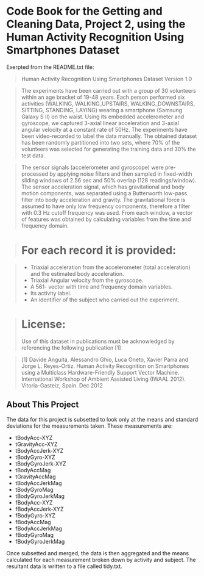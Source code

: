 # Code Book for the Getting and Cleaning Data, Project 2, using the Human Activity Recognition Using Smartphones Dataset

Exerpted from the README.txt file:

>Human Activity Recognition Using Smartphones Dataset
>Version 1.0


>The experiments have been carried out with a group of 30 volunteers within an age bracket of 19-48 years. Each person performed six activities (WALKING, WALKING_UPSTAIRS, WALKING_DOWNSTAIRS, SITTING, STANDING, LAYING) wearing a smartphone (Samsung Galaxy S II) on the waist. Using its embedded accelerometer and gyroscope, we captured 3-axial linear acceleration and 3-axial angular velocity at a constant rate of 50Hz. The experiments have been video-recorded to label the data manually. The obtained dataset has been randomly partitioned into two sets, where 70% of the volunteers was selected for generating the training data and 30% the test data. 

>The sensor signals (accelerometer and gyroscope) were pre-processed by applying noise filters and then sampled in fixed-width sliding windows of 2.56 sec and 50% overlap (128 readings/window). The sensor acceleration signal, which has gravitational and body motion components, was separated using a Butterworth low-pass filter into body acceleration and gravity. The gravitational force is assumed to have only low frequency components, therefore a filter with 0.3 Hz cutoff frequency was used. From each window, a vector of features was obtained by calculating variables from the time and frequency domain.

>For each record it is provided:
>======================================

>- Triaxial acceleration from the accelerometer (total acceleration) and the estimated body acceleration.
>- Triaxial Angular velocity from the gyroscope. 
>- A 561- vector with time and frequency domain variables. 
>- Its activity label. 
>- An identifier of the subject who carried out the experiment.


>License:
>========
>Use of this dataset in publications must be acknowledged by referencing the following publication [1] 

>[1] Davide Anguita, Alessandro Ghio, Luca Oneto, Xavier Parra and Jorge L. Reyes-Ortiz. Human Activity Recognition on Smartphones using a Multiclass Hardware-Friendly Support Vector Machine. International Workshop of Ambient Assisted Living (IWAAL 2012). Vitoria-Gasteiz, Spain. Dec 2012

## About This Project

The data for this project is subsetted to look only at the means and standard deviations for the measurements taken.
These measurements are:
- tBodyAcc-XYZ
- tGravityAcc-XYZ
- tBodyAccJerk-XYZ
- tBodyGyro-XYZ
- tBodyGyroJerk-XYZ
- tBodyAccMag
- tGravityAccMag
- tBodyAccJerkMag
- tBodyGyroMag
- tBodyGyroJerkMag
- fBodyAcc-XYZ
- fBodyAccJerk-XYZ
- fBodyGyro-XYZ
- fBodyAccMag
- fBodyAccJerkMag
- fBodyGyroMag
- fBodyGyroJerkMag

Once subsetted and merged, the data is then aggregated and the means calculated for each measurement broken down by activity and subject.  The resultant data is written to a file called tidy.txt.

